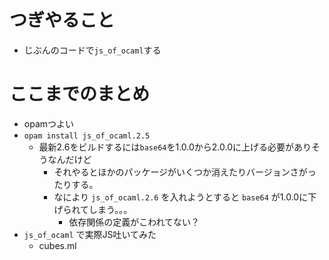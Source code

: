 # つぎやること

* じぶんのコードで`js_of_ocaml`する

# ここまでのまとめ

* opamつよい
* `opam install js_of_ocaml.2.5`
  * 最新2.6をビルドするには`base64`を1.0.0から2.0.0に上げる必要がありそうなんだけど
    * それやるとほかのパッケージがいくつか消えたりバージョンさがったりする。
    * なにより `js_of_ocaml.2.6` を入れようとすると `base64` が1.0.0に下げられてしまう。。。
      * 依存関係の定義がこわれてない？
* `js_of_ocaml` で実際JS吐いてみた
  * cubes.ml
